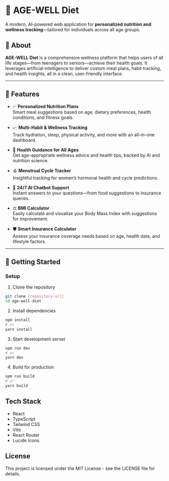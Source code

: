 # 🌿 AGE-WELL Diet

A modern, AI-powered web application for **personalized nutrition and wellness tracking**—tailored for individuals across all age groups.

## 📖 About

**AGE-WELL Diet** is a comprehensive wellness platform that helps users of all life stages—from teenagers to seniors—achieve their health goals. It leverages artificial intelligence to deliver custom meal plans, habit tracking, and health insights, all in a clean, user-friendly interface.

---

## 🌟 Features

- ✅ **Personalized Nutrition Plans**  
  Smart meal suggestions based on age, dietary preferences, health conditions, and fitness goals.

- 📈 **Multi-Habit & Wellness Tracking**  
  Track hydration, sleep, physical activity, and more with an all-in-one dashboard.

- 🧠 **Health Guidance for All Ages**  
  Get age-appropriate wellness advice and health tips, backed by AI and nutrition science.

- 🩸 **Menstrual Cycle Tracker**  
  Insightful tracking for women’s hormonal health and cycle predictions.

- 💬 **24/7 AI Chatbot Support**  
  Instant answers to your questions—from food suggestions to insurance queries.

- ⚖️ **BMI Calculator**  
  Easily calculate and visualize your Body Mass Index with suggestions for improvement.

- 🛡️ **Smart Insurance Calculator**  
  Assess your insurance coverage needs based on age, health data, and lifestyle factors.

---

## 🚀 Getting Started
### Setup

1. Clone the repository
```bash
git clone [repository-url]
cd age-well-diet
```

2. Install dependencies
```bash
npm install
# or
yarn install
```

3. Start development server
```bash
npm run dev
# or
yarn dev
```

4. Build for production
```bash
npm run build
# or
yarn build
```

## Tech Stack

- React
- TypeScript
- Tailwind CSS
- Vite
- React Router
- Lucide Icons

## License

This project is licensed under the MIT License - see the LICENSE file for details.
